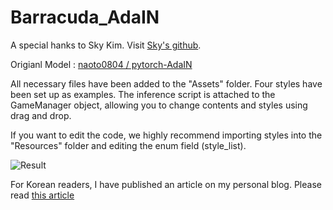 # Barracuda_AdaIN

A special hanks to Sky Kim. Visit [Sky's github](https://github.com/skykim).

Origianl Model : [naoto0804 / pytorch-AdaIN](https://github.com/naoto0804/pytorch-AdaIN)

All necessary files have been added to the "Assets" folder. Four styles have been set up as examples. The inference script is attached to the GameManager object, allowing you to change contents and styles using drag and drop.

If you want to edit the code, we highly recommend importing styles into the "Resources" folder and editing the enum field (style_list).

![Result](https://user-images.githubusercontent.com/85833046/230900196-66232d12-bfe4-4d68-bb41-d90adf8022ae.gif)

For Korean readers, I have published an article on my personal blog. Please read [this article](https://pnltoen.tistory.com/entry/Unity-Barracuda-%EC%9C%A0%EB%8B%88%ED%8B%B0-%EB%B0%94%EB%9D%BC%EC%BF%A0%EB%8B%A4-%ED%8A%9C%ED%86%A0%EB%A6%AC%EC%96%BC-StyleTransfer-AdaIN)
